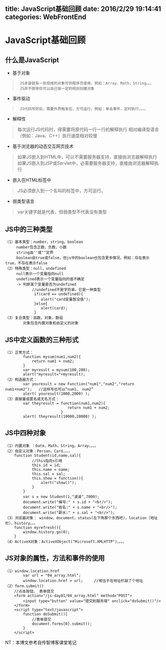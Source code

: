 title: JavaScript基础回顾
date: 2016/2/29 19:14:41           
categories: WebFrontEnd
---

# JavaScript基础回顾 #

## 什么是JavaScript ##
- 基于对象
>      JS本身就有一些现成的对象可供程序员使用，例如：Array，Math，String。。。
>      JS并不排除你可以自已按一定的规则创建对象

- 事件驱动
>      JS代码写好后，需要外界触发后，方可运行，例如：单击事件，定时执行，。。。

- 解释性
> 	 每次运行JS代码时，得需要将原代码一行一行的解释执行
>      相对编译型语言（例如：Java、C++）执行速度相对较慢

- 基于浏览器的动态交互网页技术
> 	 如果JS嵌入到HTML中，可以不需要服务器支持，直接由浏览器解释执行
> 	 如果JS嵌入到JSP或Servlet中，必需要服务器支持，直接由浏览器解释执行

- 嵌入在HTML标签中
> 	JS必须嵌入到一个名叫<script src="引入外部js文件"></script>的标签中，方可运行。

- 弱类型语言
> 	var关键字就是代表，但弱类型不代表没有类型

## JS中的三种类型 ##
	（1）基本类型：number，string，boolean
	     number包含正数，负数，小数
		 string由''或""定界
		 boolean由true或false，但js中的boolean也包含更多情况，例如：存在表示true，不存在表示false
	（2）特殊类型：null，undefined
		 null表示一个变量指向null
		 undefined表示一个变量指向的值不确定
		 -> 判断某个变量是否为undefined
				//undefined不是字符串，它是一种类型
				 if(card == undefined){
					alert("card变量暂没值");		 
				 }else{
				 	alert(card);
				 }
	（3）复合类型：函数，对象，数组
		    对象包含内置对象和自定义的对象

## JS中定义函数的三种形式 ##
	（1）正常方式：
	        function mysum(num1,num2){
				return num1 + num2;
			}
			var myresult = mysum(100,200);
			alert("myresult="+myresult);	
	（2）构造器方式：
			var youresult = new Function("num1","num2","return num1+num2");   //这样写也可以“num1， num2”
			alert( youresult(1000,2000) );
	（3）直接量或匿名或无名方式：
			var theyresult = function(num1,num2){
								return num1 + num2;	
							 }
			alert( theyresult(10000,20000) );

## JS中四种对象 ##
	（1）内置对象 ：Date，Math，String，Array，。。。
	（2）自定义对象：Person，Card，。。。
		function Student(id,name,sal){
				//this指向s引用
				this.id = id;
				this.name = name;
				this.sal = sal;
				this.show = function(){
					alert("show()");
				}
			}
			var s = new Student(1,"波波",7000);
			document.write("编号:" + s.id + "<br/>");
			document.write("姓名:" + s.name + "<br/>");
			document.write("薪水:" + s.sal + "<br/>");
	（3）浏览器对象： window，document，status(左下角那个东西吧)，location（地址栏），history。。。
		function myrefresh(){
			window.history.go(0);
		}
	（4）ActiveX对象：ActiveXObject("Microsoft.XMLHTTP")，。。。

## JS对象的属性，方法和事件的使用 ##
	（1）window.location.href
			var url = "04_array.html";
			window.location.href = url;	    //相当于在地址栏敲了个地址
	（2）form.submit()   
		//点击按钮， 表单提交                 
		<form action="/js-day01/04_array.html" method="POST">
			<input type="button" value="提交到服务端" onclick="doSubmit()"/>
		</form>
		<script type="text/javascript">
			function doSubmit(){
				//表单提交
				document.forms[0].submit();
			}
		</script>	 


NT：本博文参考自传智博客课堂笔记